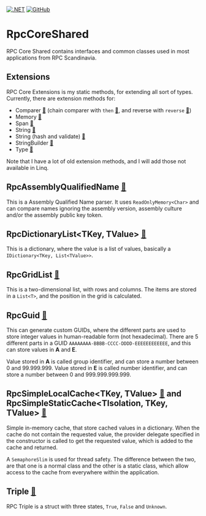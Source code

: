 [![.NET](https://github.com/rpc-scandinavia/RpcCoreShared/actions/workflows/dotnet.yml/badge.svg)](https://github.com/rpc-scandinavia/RpcCoreShared/actions/workflows/dotnet.yml)
[![GitHub](https://img.shields.io/github/license/rpc-scandinavia/RpcCoreShared?logo=github)](https://github.com/rpc-scandinavia/RpcCoreShared/blob/master/LICENSE)

# RpcCoreShared
RPC Core Shared contains interfaces and common classes used in most applications from RPC Scandinavia.

## Extensions
RPC Core Extensions is my static methods, for extending all sort of types.
Currently, there are extension methods for:

* Comparer [🔗](https://github.com/rpc-scandinavia/RpcCoreShared/blob/master/RpcCoreSharedPublic/Miscelenious/ComparerExtensions.cs) (chain comparer with `then` [🔗](https://github.com/rpc-scandinavia/RpcCoreShared/blob/master/RpcCoreSharedPublic/Miscelenious/ComparerChainNode.cs), and reverse with `reverse` [🔗](https://github.com/rpc-scandinavia/RpcCoreShared/blob/master/RpcCoreSharedPublic/Miscelenious/ComparerReverse.cs)) 
* Memory<Char> [🔗](https://github.com/rpc-scandinavia/RpcCoreShared/blob/master/RpcCoreSharedPublic/Extensions/Char%20(Contiguous%20region%20of%20memory)/)
* Span<Char> [🔗](https://github.com/rpc-scandinavia/RpcCoreShared/blob/master/RpcCoreSharedPublic/Extensions/Char%20(Contiguous%20region%20of%20memory)/)
* String [🔗](https://github.com/rpc-scandinavia/RpcCoreShared/blob/master/RpcCoreSharedPublic/Extensions/String/)
* String (hash and validate) [🔗](https://github.com/rpc-scandinavia/RpcCoreShared/blob/master/RpcCoreSharedPublic/Miscelenious/Hash.cs)
* StringBuilder [🔗](https://github.com/rpc-scandinavia/RpcCoreShared/blob/master/RpcCoreSharedPublic/Extensions/Miscelenious/StringBuilder.cs)
* Type [🔗](https://github.com/rpc-scandinavia/RpcCoreShared/blob/master/RpcCoreSharedPublic/Extensions/Type/Type.cs)

Note that I have a lot of old extension methods, and I will add those not available in Linq.

## RpcAssemblyQualifiedName [🔗](https://github.com/rpc-scandinavia/RpcCoreShared/blob/master/RpcCoreSharedPublic/Miscelenious/AssemblyQualifiedName.cs)
This is a Assembly Qualified Name parser. It uses `ReadOnlyMemory<Char>` and can compare names ignoring the assembly version, assembly culture and/or the assembly public key token.

## RpcDictionaryList<TKey, TValue> [🔗](https://github.com/rpc-scandinavia/RpcCoreShared/blob/master/RpcCoreSharedPublic/Miscelenious/DictionaryList.cs)
This is a dictionary, where the value is a list of values, basically a `IDictionary<TKey, List<TValue>>`.

## RpcGridList<T> [🔗](https://github.com/rpc-scandinavia/RpcCoreShared/blob/master/RpcCoreSharedPublic/Miscelenious/GridList.cs)
This is a two-dimensional list, with rows and columns.
The items are stored in a `List<T>`, and the position in the grid is calculated.

## RpcGuid [🔗](https://github.com/rpc-scandinavia/RpcCoreShared/blob/master/RpcCoreSharedPublic/Miscelenious/Guid.cs)
This can generate custom GUIDs, where the different parts are used to store integer values in human-readable form (not hexadecimal).
There are 5 different parts in a GUID `AAAAAAAA-BBBB-CCCC-DDDD-EEEEEEEEEEEE`, and this can store values in **A** and **E**.

Value stored in **A** is called group identifier, and can store a number between 0 and 99.999.999.
Value stored in **E** is called number identifier, and can store a number between 0 and 999.999.999.999.

## RpcSimpleLocalCache<TKey, TValue> [🔗](https://github.com/rpc-scandinavia/RpcCoreShared/blob/master/RpcCoreSharedPublic/Miscelenious/SimpleLocalCache.cs) and RpcSimpleStaticCache<TIsolation, TKey, TValue> [🔗](https://github.com/rpc-scandinavia/RpcCoreShared/blob/master/RpcCoreSharedPublic/Miscelenious/SimpleStaticCache.cs)
Simple in-memory cache, that store cached values in a dictionary. When the cache do not contain the requested value, 
the provider delegate specified in the constructor is called to get the requested value, which is added to the cache 
and returned.

A `SemaphoreSlim` is used for thread safety. The difference between the two, are that one is a normal class and the
other is a static class, which allow access to the cache from everywhere within the application. 

## Triple [🔗](https://github.com/rpc-scandinavia/RpcCoreShared/blob/master/RpcCoreSharedPublic/Structs/Triple.cs)
RPC Triple is a struct with three states, `True`, `False` and `Unknown`.
